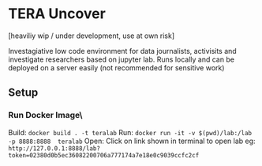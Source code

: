 # TERA Uncover

[heaviliy wip / under development, use at own risk]

Investagiative low code environment for data journalists, activisits and investigate researchers based on jupyter lab.
Runs locally and can be deployed on a server easily (not recommended for sensitive work)

## Setup
### Run Docker Image\

Build:
`docker build . -t teralab`
Run:
`docker run -it -v $(pwd)/lab:/lab -p 8888:8888  teralab` 
Open:
Click on link shown in terminal to open lab eg:
`http://127.0.0.1:8888/lab?token=02380d0b5ec36082200706a777174a7e18e0c9039ccfc2cf`

